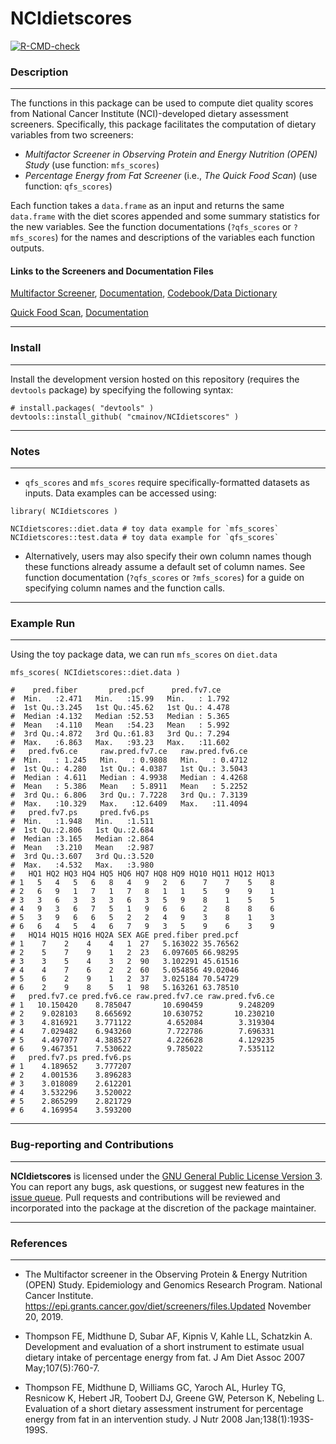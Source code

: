 # NCIdietscores

 <!-- badges: start -->
  [![R-CMD-check](https://github.com/cmainov/NCIdietscores/actions/workflows/R-CMD-check.yaml/badge.svg)](https://github.com/cmainov/NCIdietscores/actions/workflows/R-CMD-check.yaml)
  
  
  <!-- badges: end -->
  
  
### Description
___

The functions in this package can be used to compute diet quality scores from National Cancer Institute (NCI)-developed dietary assessment screeners. Specifically, this package facilitates the computation of dietary variables from two screeners:


* *Multifactor Screener in Observing Protein and Energy Nutrition (OPEN) Study* (use function: `mfs_scores`)
* *Percentage Energy from Fat Screener* (i.e., *The Quick Food Scan*) (use function: `qfs_scores`)

Each function takes a `data.frame` as an input and returns the same `data.frame` with the diet scores appended and some summary statistics for the new variables. See the function documentations (`?qfs_scores` or `?mfs_scores`) for the names and descriptions of the variables each function outputs.


#### Links to the Screeners and Documentation Files
[Multifactor Screener](https://epi.grants.cancer.gov/diet/shortreg/instruments/multifactor-screener-in-open-self-report-version.pdf),
[Documentation](https://epi.grants.cancer.gov/diet/screeners/OPEN.pdf),
[Codebook/Data Dictionary](https://epi.grants.cancer.gov/past-initiatives/open/multifactor/open_multifactor_datadic.pdf)

[Quick Food Scan](https://epi.grants.cancer.gov/diet/shortreg/instruments/percent-energy-from-fat-screener.pdf),
[Documentation](https://epi.grants.cancer.gov/diet/screeners/fat/scoring.html)

___

### Install
___

Install the development version hosted on this repository (requires the `devtools` package) by specifying the following syntax:

```
# install.packages( "devtools" )
devtools::install_github( "cmainov/NCIdietscores" )
```

___

### Notes
___

* `qfs_scores` and `mfs_scores` require specifically-formatted datasets as inputs. Data examples can be accessed using:

```
library( NCIdietscores )

NCIdietscores::diet.data # toy data example for `mfs_scores`
NCIdietscores::test.data # toy data example for `qfs_scores`
```

* Alternatively, users may also specify their own column names though these functions already assume a default set of column names. See function documentation (`?qfs_scores` or `?mfs_scores`) for a guide on specifying column names and the function calls.

___

### Example Run
___

Using the toy package data, we can run `mfs_scores` on `diet.data`

```{r}
mfs_scores( NCIdietscores::diet.data )

#    pred.fiber       pred.pcf      pred.fv7.ce    
#  Min.   :2.471   Min.   :15.99   Min.   : 1.792  
#  1st Qu.:3.245   1st Qu.:45.62   1st Qu.: 4.478  
#  Median :4.132   Median :52.53   Median : 5.365  
#  Mean   :4.110   Mean   :54.23   Mean   : 5.992  
#  3rd Qu.:4.872   3rd Qu.:61.83   3rd Qu.: 7.294  
#  Max.   :6.863   Max.   :93.23   Max.   :11.602  
#   pred.fv6.ce     raw.pred.fv7.ce   raw.pred.fv6.ce  
#  Min.   : 1.245   Min.   : 0.9808   Min.   : 0.4712  
#  1st Qu.: 4.280   1st Qu.: 4.0387   1st Qu.: 3.5043  
#  Median : 4.611   Median : 4.9938   Median : 4.4268  
#  Mean   : 5.386   Mean   : 5.8911   Mean   : 5.2252  
#  3rd Qu.: 6.806   3rd Qu.: 7.7228   3rd Qu.: 7.3139  
#  Max.   :10.329   Max.   :12.6409   Max.   :11.4094  
#   pred.fv7.ps     pred.fv6.ps   
#  Min.   :1.948   Min.   :1.511  
#  1st Qu.:2.806   1st Qu.:2.684  
#  Median :3.165   Median :2.864  
#  Mean   :3.210   Mean   :2.987  
#  3rd Qu.:3.607   3rd Qu.:3.520  
#  Max.   :4.532   Max.   :3.980  
#   HQ1 HQ2 HQ3 HQ4 HQ5 HQ6 HQ7 HQ8 HQ9 HQ10 HQ11 HQ12 HQ13
# 1   5   4   5   6   8   4   9   2   6    7    7    5    8
# 2   6   9   1   7   1   7   8   1   1    5    9    9    1
# 3   3   6   3   3   3   6   3   5   9    8    1    5    5
# 4   9   3   6   7   5   1   9   6   6    2    8    8    6
# 5   3   9   6   6   5   2   2   4   9    3    8    1    3
# 6   6   4   5   4   6   7   9   3   5    9    6    3    9
#   HQ14 HQ15 HQ16 HQ2A SEX AGE pred.fiber pred.pcf
# 1    7    2    4    4   1  27   5.163022 35.76562
# 2    5    7    9    1   2  23   6.097605 66.98295
# 3    3    5    4    3   2  90   3.102291 45.61516
# 4    4    7    6    2   2  60   5.054856 49.02046
# 5    6    2    9    1   2  37   3.025184 70.54729
# 6    2    9    8    5   1  98   5.163261 63.78510
#   pred.fv7.ce pred.fv6.ce raw.pred.fv7.ce raw.pred.fv6.ce
# 1   10.150420    8.785047       10.690459        9.248209
# 2    9.028103    8.665692       10.630752       10.230210
# 3    4.816921    3.771122        4.652084        3.319304
# 4    7.029482    6.943260        7.722786        7.696331
# 5    4.497077    4.388527        4.226628        4.129235
# 6    9.467351    7.530622        9.785022        7.535112
#   pred.fv7.ps pred.fv6.ps
# 1    4.189652    3.777207
# 2    4.001536    3.896283
# 3    3.018089    2.612201
# 4    3.532296    3.520022
# 5    2.865299    2.821729
# 6    4.169954    3.593200
```
___

### Bug-reporting and Contributions
___

**NCIdietscores** is licensed under the [GNU General Public License Version 3](https://www.gnu.org/licenses/gpl-3.0.txt). You can report any bugs, ask questions, or suggest new features in the [issue queue](https://github.com/cmainov/NCIdietscores/issues). Pull requests and contributions will be reviewed and incorporated into the package at the discretion of the package maintainer.

___

### References
___
* The Multifactor screener in the Observing Protein & Energy Nutrition (OPEN) Study. Epidemiology and Genomics Research Program. National Cancer Institute. https://epi.grants.cancer.gov/diet/screeners/files.Updated November 20, 2019.

* Thompson FE, Midthune D, Subar AF, Kipnis V, Kahle LL, Schatzkin A. Development and evaluation of a short instrument to estimate usual dietary intake of percentage energy from fat. J Am Diet Assoc 2007 May;107(5):760-7.

* Thompson FE, Midthune D, Williams GC, Yaroch AL, Hurley TG, Resnicow K, Hebert JR, Toobert DJ, Greene GW, Peterson K, Nebeling L. Evaluation of a short dietary assessment instrument for percentage energy from fat in an intervention study. J Nutr 2008 Jan;138(1):193S-199S.


